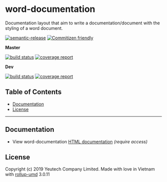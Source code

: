 # word-documentation

Documentation layout that aim to write a documentation/document with the styling of a word document.

[![semantic-release](https://img.shields.io/badge/%20%20%F0%9F%93%A6%F0%9F%9A%80-semantic--release-e10079.svg)](https://github.com/semantic-release/semantic-release)
[![Commitizen friendly](https://img.shields.io/badge/commitizen-friendly-brightgreen.svg)](http://commitizen.github.io/cz-cli/)

**Master**

[![build status](https://module.kopaxgroup.com/rollup-umd/word-documentation/badges/master/build.svg)](https://module.kopaxgroup.com/rollup-umd/word-documentation/commits/master)
[![coverage report](https://module.kopaxgroup.com/rollup-umd/word-documentation/badges/master/coverage.svg)](https://module.kopaxgroup.com/rollup-umd/word-documentation/commits/master)

**Dev**

[![build status](https://module.kopaxgroup.com/rollup-umd/word-documentation/badges/dev/build.svg)](https://module.kopaxgroup.com/rollup-umd/word-documentation/commits/dev)
[![coverage report](https://module.kopaxgroup.com/rollup-umd/word-documentation/badges/dev/coverage.svg)](https://module.kopaxgroup.com/rollup-umd/word-documentation/commits/dev)


## Table of Contents

  - [Documentation](#documentation)
  - [License](#license)

---
  
## Documentation

  - View word-documentation [HTML documentation](https://rollup-umd.yeutech.com/word-documentation) *(require access)*

## License

Copyright (c) 2019 Yeutech Company Limited. Made with love in Vietnam with [rollup-umd](https://module.kopaxgroup.com/dev-tools/rollup-umd/tags/v3.0.11) 3.0.11

